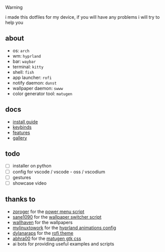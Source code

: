> [!warning]
> i made this dotfiles for my device, if you will have any problems i will try to help you

## about

- os: `arch`
- wm: `hyprland`
- bar: `waybar`
- terminal: `kitty`
- shell: `fish`
- app launcher: `rofi`
- notify daemon: `dunst`
- wallpaper daemon: `swww`
- color generator tool: `matugen`

## docs

- [install guide](Docs/install.md)
- [keybinds](Docs/keybinds.md)
- [features](Docs/features.md)
- [gallery](Docs/gallery.md)

## todo

- [ ] installer on python
- [ ] config for vscode / vscode - oss / vscodium
- [ ] gestures
- [ ] showcase video

## thanks to

- [zproger](https://github.com/Zproger/) for the [power menu script](https://github.com/Zproger/bspwm-dotfiles/blob/main/bin/powermenu)
- [sane1090](https://www.youtube.com/@sane1090x) for the [wallpaper switcher script](https://youtu.be/PLb2lA9jBCI?si=PrIcooBkzP5Gz0YF)
- [wallhaven](https://wallhaven.cc) for the wallpapers
- [mylinuxtowork](https://github.com/mylinuxforwork) for the [hyprland animations config](https://github.com/mylinuxforwork/dotfiles/tree/main/share/dotfiles/.config/hypr/conf/animations)
- [dylanaraps](https://github.com/dylanaraps) for the [rofi theme](https://github.com/dylanaraps/pywal/blob/master/pywal/templates/colors-rofi-dark.rasi)
- [abhra00](https://github.com/Abhra00) for the [matugen gtk css](https://github.com/Abhra00/Matuprland/blob/main/matugen/templates/matugen-gtk.css)
- ai bots for providing useful examples and scripts
